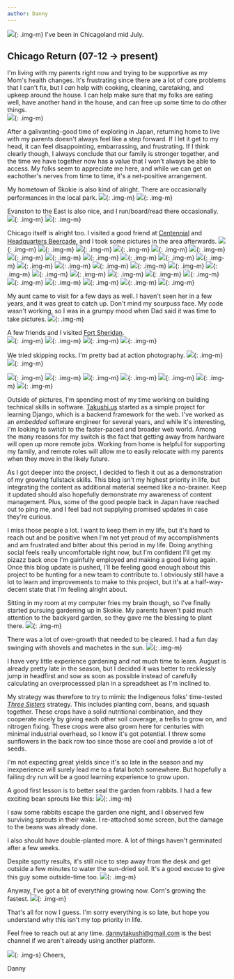 ```yaml
---
author: Danny
---
```

![](https://elasticbeanstalk-us-west-2-999872866258.s3.us-west-2.amazonaws.com/images/blog/2022/07-12_chicagoland/05_lakesidefullFrame_r.JPG){: .img-m}
I've been in Chicagoland mid July.

## Chicago Return (07-12 -> present)
I'm living with my parents right now and trying to be supportive as my Mom's health changes.  It's frustrating since there are a lot of core problems that I can't fix, but I <i>can</i> help with cooking, cleaning, caretaking, and upkeep around the house.  I can help make sure that my folks are eating well, have another hand in the house, and can free up some time to do other things.  
![](https://elasticbeanstalk-us-west-2-999872866258.s3.us-west-2.amazonaws.com/images/blog/2022/07-12_chicagoland/01_dadReadingOutside_r.jpg){: .img-m}

After a galivanting-good time of exploring in Japan, returning home to live with my parents doesn't always feel like a step forward.  If I let it get to my head, it can feel disappointing, embarrassing, and frustrating.  If I think clearly though, I always conclude that our family is stronger together, and the time we have together now has a value that I won't always be able to access.  My folks seem to appreciate me here, and while we can get on eachother's nerves from time to time, it's a net-positive arrangement.

My hometown of Skokie is also kind of alright.  There are occasionally performances in the local park.
![](https://elasticbeanstalk-us-west-2-999872866258.s3.us-west-2.amazonaws.com/images/blog/2022/07-12_chicagoland/02_skokieMusicians_r.JPG){: .img-m}
![](https://elasticbeanstalk-us-west-2-999872866258.s3.us-west-2.amazonaws.com/images/blog/2022/07-12_chicagoland/03_skokieNight_r.JPG){: .img-m}

Evanston to the East is also nice, and I run/board/read there occasionally.
![](https://elasticbeanstalk-us-west-2-999872866258.s3.us-west-2.amazonaws.com/images/blog/2022/07-12_chicagoland/06_lakesideReadingSpot_r.JPG){: .img-m}
![](https://elasticbeanstalk-us-west-2-999872866258.s3.us-west-2.amazonaws.com/images/blog/2022/07-12_chicagoland/00_lakesideTitle_r.JPG){: .img-m}


Chicago itself is alright too.  I visited a good friend at [Centennial](https://goo.gl/maps/CDnAyjGFD9LfGmDi6) and [Headquarters Beercade](https://www.hqrivernorth.com/), and I took some pictures in the area afterwards.
![](https://elasticbeanstalk-us-west-2-999872866258.s3.us-west-2.amazonaws.com/images/blog/2022/07-12_chicagoland/chicagoDowntown/00_headquarters_r.JPG){: .img-m}
![](https://elasticbeanstalk-us-west-2-999872866258.s3.us-west-2.amazonaws.com/images/blog/2022/07-12_chicagoland/chicagoDowntown/01_mbiCampusFisheye_r.JPG){: .img-m}
![](https://elasticbeanstalk-us-west-2-999872866258.s3.us-west-2.amazonaws.com/images/blog/2022/07-12_chicagoland/chicagoDowntown/02_mbiHall_r.JPG){: .img-m}
![](https://elasticbeanstalk-us-west-2-999872866258.s3.us-west-2.amazonaws.com/images/blog/2022/07-12_chicagoland/chicagoDowntown/03_tower_r.JPG){: .img-m}
![](https://elasticbeanstalk-us-west-2-999872866258.s3.us-west-2.amazonaws.com/images/blog/2022/07-12_chicagoland/chicagoDowntown/04_walsh_r.JPG){: .img-m}
![](https://elasticbeanstalk-us-west-2-999872866258.s3.us-west-2.amazonaws.com/images/blog/2022/07-12_chicagoland/chicagoDowntown/05_apartments_r.JPG){: .img-m}
![](https://elasticbeanstalk-us-west-2-999872866258.s3.us-west-2.amazonaws.com/images/blog/2022/07-12_chicagoland/chicagoDowntown/06_intersection_r.JPG){: .img-m}
![](https://elasticbeanstalk-us-west-2-999872866258.s3.us-west-2.amazonaws.com/images/blog/2022/07-12_chicagoland/chicagoDowntown/07_towerWavy_r.JPG){: .img-m}
![](https://elasticbeanstalk-us-west-2-999872866258.s3.us-west-2.amazonaws.com/images/blog/2022/07-12_chicagoland/chicagoDowntown/08_people_r.JPG){: .img-m}
![](https://elasticbeanstalk-us-west-2-999872866258.s3.us-west-2.amazonaws.com/images/blog/2022/07-12_chicagoland/chicagoDowntown/09_chicagoFlag_r.JPG){: .img-m}
![](https://elasticbeanstalk-us-west-2-999872866258.s3.us-west-2.amazonaws.com/images/blog/2022/07-12_chicagoland/chicagoDowntown/10_riversideApts_r.JPG){: .img-m}
![](https://elasticbeanstalk-us-west-2-999872866258.s3.us-west-2.amazonaws.com/images/blog/2022/07-12_chicagoland/chicagoDowntown/11_riverbridge_r.JPG){: .img-m}
![](https://elasticbeanstalk-us-west-2-999872866258.s3.us-west-2.amazonaws.com/images/blog/2022/07-12_chicagoland/chicagoDowntown/12_riverplayground_r.JPG){: .img-m}
![](https://elasticbeanstalk-us-west-2-999872866258.s3.us-west-2.amazonaws.com/images/blog/2022/07-12_chicagoland/chicagoDowntown/13_wavySkyscraper_r.JPG){: .img-m}
![](https://elasticbeanstalk-us-west-2-999872866258.s3.us-west-2.amazonaws.com/images/blog/2022/07-12_chicagoland/chicagoDowntown/14_bridgeColumbusDrive_r.JPG){: .img-m}
![](https://elasticbeanstalk-us-west-2-999872866258.s3.us-west-2.amazonaws.com/images/blog/2022/07-12_chicagoland/chicagoDowntown/15_trumpTower_r.JPG){: .img-m}
![](https://elasticbeanstalk-us-west-2-999872866258.s3.us-west-2.amazonaws.com/images/blog/2022/07-12_chicagoland/chicagoDowntown/16_woodWave_r.JPG){: .img-m}
![](https://elasticbeanstalk-us-west-2-999872866258.s3.us-west-2.amazonaws.com/images/blog/2022/07-12_chicagoland/chicagoDowntown/17_riverWalk_r.JPG){: .img-m}
![](https://elasticbeanstalk-us-west-2-999872866258.s3.us-west-2.amazonaws.com/images/blog/2022/07-12_chicagoland/chicagoDowntown/19_trumpSunset_r.JPG){: .img-m}
![](https://elasticbeanstalk-us-west-2-999872866258.s3.us-west-2.amazonaws.com/images/blog/2022/07-12_chicagoland/chicagoDowntown/20_parkingGarages_r.JPG){: .img-m}
![](https://elasticbeanstalk-us-west-2-999872866258.s3.us-west-2.amazonaws.com/images/blog/2022/07-12_chicagoland/chicagoDowntown/21_skylineSunset_r.JPG){: .img-m}
![](https://elasticbeanstalk-us-west-2-999872866258.s3.us-west-2.amazonaws.com/images/blog/2022/07-12_chicagoland/chicagoDowntown/22_riverView_r.JPG){: .img-m}
![](https://elasticbeanstalk-us-west-2-999872866258.s3.us-west-2.amazonaws.com/images/blog/2022/07-12_chicagoland/chicagoDowntown/23_alley_r.JPG){: .img-m}
![](https://elasticbeanstalk-us-west-2-999872866258.s3.us-west-2.amazonaws.com/images/blog/2022/07-12_chicagoland/chicagoDowntown/24_twilightSky_r.JPG){: .img-m}
![](https://elasticbeanstalk-us-west-2-999872866258.s3.us-west-2.amazonaws.com/images/blog/2022/07-12_chicagoland/chicagoDowntown/25_duskCity_r.JPG){: .img-m}
![](https://elasticbeanstalk-us-west-2-999872866258.s3.us-west-2.amazonaws.com/images/blog/2022/07-12_chicagoland/chicagoDowntown/26_wreckedBuilding_r.JPG){: .img-m}
![](https://elasticbeanstalk-us-west-2-999872866258.s3.us-west-2.amazonaws.com/images/blog/2022/07-12_chicagoland/chicagoDowntown/27_craneCab_r.JPG){: .img-m}
![](https://elasticbeanstalk-us-west-2-999872866258.s3.us-west-2.amazonaws.com/images/blog/2022/07-12_chicagoland/chicagoDowntown/28_parkingLot_r.JPG){: .img-m}

My aunt came to visit for a few days as well.  I haven't seen her in a few years, and it was great to catch up.  Don't mind my sourpuss face.  My code wasn't working, so I was in a grumpy mood when Dad said it was time to take pictures.
![](https://elasticbeanstalk-us-west-2-999872866258.s3.us-west-2.amazonaws.com/images/blog/2022/07-12_chicagoland/07_family_r.JPG){: .img-m}

A few friends and I visited [Fort Sheridan](https://www.hqrivernorth.com/).  
![](https://elasticbeanstalk-us-west-2-999872866258.s3.us-west-2.amazonaws.com/images/blog/2022/07-12_chicagoland/fortSheridan/00_walking_r.JPG){: .img-m}
![](https://elasticbeanstalk-us-west-2-999872866258.s3.us-west-2.amazonaws.com/images/blog/2022/07-12_chicagoland/fortSheridan/01_AAgun_r.JPG){: .img-m}
![](https://elasticbeanstalk-us-west-2-999872866258.s3.us-west-2.amazonaws.com/images/blog/2022/07-12_chicagoland/fortSheridan/02_AAbusinessEnd_r.JPG){: .img-m}
![](https://elasticbeanstalk-us-west-2-999872866258.s3.us-west-2.amazonaws.com/images/blog/2022/07-12_chicagoland/fortSheridan/03_blufs_r.JPG){: .img-m}

We tried skipping rocks.  I'm pretty bad at action photography.
![](https://elasticbeanstalk-us-west-2-999872866258.s3.us-west-2.amazonaws.com/images/blog/2022/07-12_chicagoland/fortSheridan/04_skipping0_r.JPG){: .img-m}
![](https://elasticbeanstalk-us-west-2-999872866258.s3.us-west-2.amazonaws.com/images/blog/2022/07-12_chicagoland/fortSheridan/05_skipping1_r.JPG){: .img-m}

![](https://elasticbeanstalk-us-west-2-999872866258.s3.us-west-2.amazonaws.com/images/blog/2022/07-12_chicagoland/fortSheridan/06_charredWood_r.JPG){: .img-m}
![](https://elasticbeanstalk-us-west-2-999872866258.s3.us-west-2.amazonaws.com/images/blog/2022/07-12_chicagoland/fortSheridan/07_heart_r.JPG){: .img-m}
![](https://elasticbeanstalk-us-west-2-999872866258.s3.us-west-2.amazonaws.com/images/blog/2022/07-12_chicagoland/fortSheridan/08_grass_r.JPG){: .img-m}
![](https://elasticbeanstalk-us-west-2-999872866258.s3.us-west-2.amazonaws.com/images/blog/2022/07-12_chicagoland/fortSheridan/09_building_r.JPG){: .img-m}
![](https://elasticbeanstalk-us-west-2-999872866258.s3.us-west-2.amazonaws.com/images/blog/2022/07-12_chicagoland/fortSheridan/10_talkAndWalk_r.JPG){: .img-m}
![](https://elasticbeanstalk-us-west-2-999872866258.s3.us-west-2.amazonaws.com/images/blog/2022/07-12_chicagoland/fortSheridan/11_assassination_r.JPG){: .img-m}
![](https://elasticbeanstalk-us-west-2-999872866258.s3.us-west-2.amazonaws.com/images/blog/2022/07-12_chicagoland/fortSheridan/12_pizza_r.jpg){: .img-m}

Outside of pictures, I'm spending most of my time working on building technical skills in software.  [Takushi.us](takushi.us) started as a simple project for learning Django, which is a backend framework for the web.  I've worked as an <i>embedded</i> software engineer for several years, and while it's interesting, I'm looking to switch to the faster-paced and broader web world.  Among the many reasons for my switch is the fact that getting away from hardware will open up more remote jobs.  Working from home is helpful for supporting my family, and remote roles will allow me to easily relocate with my parents when they move in the likely future.

As I got deeper into the project, I decided to flesh it out as a demonstration of my growing fullstack skills.  This blog isn't my highest priority in life, but integrating the content as additional material seemed like a no-brainer.  Keep it updated should also hopefully demonstrate my awareness of content management.  Plus, some of the good people back in Japan have reached out to ping me, and I feel bad not supplying promised updates in case they're curious.

I miss those people a lot.  I want to keep them in my life, but it's hard to reach out and be positive when I'm not yet proud of my accomplishments and am frustrated and bitter about this period in my life.  Doing anything social feels really uncomfortable right now, but I'm confident I'll get my pizazz back once I'm gainfully employed and making a good living again.  Once this blog update is pushed, I'll be feeling good enough about this project to be hunting for a new team to contribute to.  I obviously still have a lot to learn and improvements to make to this project, but it's at a half-way-decent state that I'm feeling alright about.

Sitting in my room at my computer fries my brain though, so I've finally started pursuing gardening up in Skokie.  My parents haven't paid much attention to the backyard garden, so they gave me the blessing to plant there.
![](https://elasticbeanstalk-us-west-2-999872866258.s3.us-west-2.amazonaws.com/images/blog/2022/07-12_chicagoland/08_backyardTree_r.JPG){: .img-m}

There was a lot of over-growth that needed to be cleared.  I had a fun day swinging with shovels and machetes in the sun.
![](https://elasticbeanstalk-us-west-2-999872866258.s3.us-west-2.amazonaws.com/images/blog/2022/07-12_chicagoland/09_gardenBefore_r.JPG){: .img-m}

I have very little experience gardening and not much time to learn.  August is already pretty late in the season, but I decided it was better to recklessly jump in headfirst and sow as soon as possible instead of carefully calculating an overprocesssed plan in a spreadsheet as I'm inclined to.

My strategy was therefore to try to mimic the Indigenous folks' time-tested <i>[Three Sisters](https://en.wikipedia.org/wiki/Three_Sisters_(agriculture))</i> strategy.  This includes planting corn, beans, and squash together.  These crops have a solid nutritional combination, and they cooperate nicely by giving each other soil coverage, a trellis to grow on, and nitrogen fixing.  These crops were also grown here for centuries with minimal industrial overhead, so I know it's got potential.  I threw some sunflowers in the back row too since those are cool and provide a lot of seeds.

I'm not expecting great yields since it's so late in the season and my inexperience will surely lead me to a fatal botch somewhere.  But hopefully a failing dry run will be a good learning experience to grow upon.

A good first lesson is to better seal the garden from rabbits.  I had a few exciting bean sprouts like this:
![](https://elasticbeanstalk-us-west-2-999872866258.s3.us-west-2.amazonaws.com/images/blog/2022/07-12_chicagoland/10_gardenSprout_r.jpg){: .img-m}

I saw some rabbits escape the garden one night, and I observed few surviving sprouts in their wake.  I re-attached some screen, but the damage to the beans was already done.

I also should have double-planted more.  A lot of things haven't germinated after a few weeks.

Despite spotty results, it's still nice to step away from the desk and get outside a few minutes to water the sun-dried soil.  It's a good excuse to give this guy some outside-time too.
![](https://elasticbeanstalk-us-west-2-999872866258.s3.us-west-2.amazonaws.com/images/blog/2022/07-12_chicagoland/11_gardenOllie_r.jpg){: .img-m}

Anyway, I've got a bit of everything growing now.  Corn's growing the fastest.
![](https://elasticbeanstalk-us-west-2-999872866258.s3.us-west-2.amazonaws.com/images/blog/2022/07-12_chicagoland/12_gardenShoots_r.jpg){: .img-m}

That's all for now I guess.  I'm sorry everything is so late, but hope you understand why this isn't my top priority in life.

Feel free to reach out at any time.  [dannytakushi@gmail.com](dannytakushi@gmail.com) is the best channel if we aren't already using another platform.

![](https://elasticbeanstalk-us-west-2-999872866258.s3.us-west-2.amazonaws.com/images/blog/2022/07-12_chicagoland/13_bye_r.jpg){: .img-s}
Cheers,

Danny

